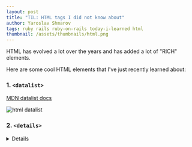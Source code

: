 ```yaml
---
layout: post
title: "TIL: HTML tags I did not know about"
author: Yaroslav Shmarov
tags: ruby rails ruby-on-rails today-i-learned html
thumbnail: /assets/thumbnails/html.png
---
```


HTML has evolved a lot over the years and has added a lot of "RICH" elements.

Here are some cool HTML elements that I've just recently learned about:

### 1. `<datalist>`

<datalist> - lightweight autocomplete

[MDN datalist docs](https://developer.mozilla.org/en-US/docs/Web/HTML/Element/datalist)

![html datalist](/assets/images/1-html-datalist.png)

### 2. `<details>`

<details> - dropdowns without any extra CSS/JS!

[MDN details docs](https://developer.mozilla.org/en-US/docs/Web/HTML/Element/details)

![html details](/assets/images/2-html-details.png)

### 3. `<meter>`

<meter> - progress bar that changes color based on fill

[MDN meter docs](https://developer.mozilla.org/en-US/docs/Web/HTML/Element/meter)

![html meter](/assets/images/3-html-meter.png)

### 4. `<progress>`

<progress> - progress bar with ZERO extra CSS

[MDN progress docs](https://developer.mozilla.org/en-US/docs/Web/HTML/Element/progress)

![html progress](/assets/images/4-html-progress.png)

****

[My initial tweet about this](https://twitter.com/yarotheslav/status/1443190441973850112)